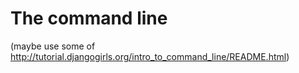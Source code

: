 # The command line

(maybe use some of http://tutorial.djangogirls.org/intro_to_command_line/README.html)
